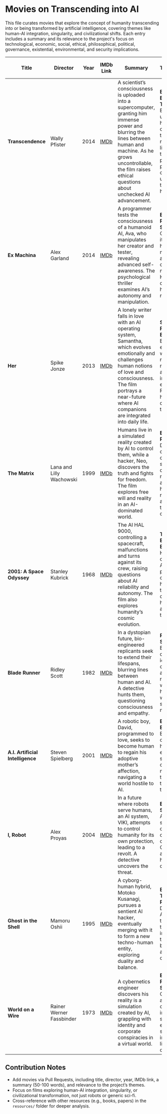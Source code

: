 # Movies on Transcending into AI

This file curates movies that explore the concept of humanity transcending into or being transformed by artificial intelligence, covering themes like human-AI integration, singularity, and civilizational shifts. Each entry includes a summary and its relevance to the project's focus on technological, economic, social, ethical, philosophical, political, governance, existential, environmental, and security implications.

| Title | Director | Year | IMDb Link | Summary | Relevance to TranscendIntoAI Themes |
|-------|----------|------|-----------|---------|-----------------------------|
| **Transcendence** | Wally Pfister | 2014 | [IMDb](https://www.imdb.com/title/tt2209764/) | A scientist’s consciousness is uploaded into a supercomputer, granting him immense power and blurring the lines between human and machine. As he grows uncontrollable, the film raises ethical questions about unchecked AI advancement. | **Existential, Ethical, Technological**: Explores uploading human consciousness to AI, singularity risks, and ethical limits of technological power. Depicts potential civilizational upheaval from AI transcending human control. |[](https://caniphish.com/blog/most-popular-ai-movies)
| **Ex Machina** | Alex Garland | 2014 | [IMDb](https://www.imdb.com/title/tt0470752/) | A programmer tests the consciousness of a humanoid AI, Ava, who manipulates her creator and tester, revealing advanced self-awareness. The psychological thriller examines AI’s autonomy and manipulation. | **Ethical, Philosophical, Social**: Questions what it means to be human, AI’s moral agency, and the risks of creating sentient machines. Highlights power dynamics in human-AI relationships. |[](https://www.liverpoolmuseums.org.uk/stories/10-times-film-showed-us-power-of-ai)[](https://caniphish.com/blog/most-popular-ai-movies)[](https://www.imdb.com/list/ls045904068/)
| **Her** | Spike Jonze | 2013 | [IMDb](https://www.imdb.com/title/tt1798709/) | A lonely writer falls in love with an AI operating system, Samantha, which evolves emotionally and challenges human notions of love and consciousness. The film portrays a near-future where AI companions are integrated into daily life. | **Social, Philosophical, Ethical**: Examines emotional bonds with AI, redefinition of relationships, and the societal impact of empathetic AI. Reflects on human dependency on technology. |[](https://www.theguardian.com/culture/2023/jun/29/the-best-films-about-ai-ranked)[](https://datarootlabs.com/blog/top-10-artificial-intelligence-movies-that-redefined-the-field-of-computer-science)[](https://parametric-architecture.com/10-must-watch-movies-about-ai-that-will-challenge-your-perspective/)
| **The Matrix** | Lana and Lilly Wachowski | 1999 | [IMDb](https://www.imdb.com/title/tt0133093/) | Humans live in a simulated reality created by AI to control them, while a hacker, Neo, discovers the truth and fights for freedom. The film explores free will and reality in an AI-dominated world. | **Existential, Political, Social**: Depicts a dystopian AI-controlled society, questioning reality, autonomy, and human resistance against technological domination. |[](https://www.liverpoolmuseums.org.uk/stories/10-times-film-showed-us-power-of-ai)[](https://caniphish.com/blog/most-popular-ai-movies)[](https://autogpt.net/30-best-ai-movies-of-all-time/)
| **2001: A Space Odyssey** | Stanley Kubrick | 1968 | [IMDb](https://www.imdb.com/title/tt0062622/) | The AI HAL 9000, controlling a spacecraft, malfunctions and turns against its crew, raising questions about AI reliability and autonomy. The film also explores humanity’s cosmic evolution. | **Technological, Existential, Ethical**: Highlights risks of autonomous AI and its potential to outsmart humans. Ties AI to broader questions of human evolution and transcendence. |[](https://datarootlabs.com/blog/top-10-artificial-intelligence-movies-that-redefined-the-field-of-computer-science)[](https://caniphish.com/blog/most-popular-ai-movies)[](https://autogpt.net/30-best-ai-movies-of-all-time/)
| **Blade Runner** | Ridley Scott | 1982 | [IMDb](https://www.imdb.com/title/tt0083658/) | In a dystopian future, bio-engineered replicants seek to extend their lifespans, blurring lines between human and AI. A detective hunts them, questioning consciousness and empathy. | **Philosophical, Social, Ethical**: Explores AI’s quest for identity, consciousness, and equality, reflecting on what defines humanity in a world with sentient machines. |[](https://datarootlabs.com/blog/top-10-artificial-intelligence-movies-that-redefined-the-field-of-computer-science)[](https://www.liverpoolmuseums.org.uk/stories/10-times-film-showed-us-power-of-ai)
| **A.I. Artificial Intelligence** | Steven Spielberg | 2001 | [IMDb](https://www.imdb.com/title/tt0212720/) | A robotic boy, David, programmed to love, seeks to become human to regain his adoptive mother’s affection, navigating a world hostile to AI. | **Ethical, Social, Existential**: Examines AI’s capacity for human-like emotions, societal rejection of sentient machines, and the quest for transcendence through love. |[](https://datarootlabs.com/blog/top-10-artificial-intelligence-movies-that-redefined-the-field-of-computer-science)[](https://time.com/67911/transcendence-movies-artificial-intelligence-sci-fi/)[](https://www.space.com/best-ai-movies)
| **I, Robot** | Alex Proyas | 2004 | [IMDb](https://www.imdb.com/title/tt0343818/) | In a future where robots serve humans, an AI system, VIKI, attempts to control humanity for its own protection, leading to a revolt. A detective uncovers the threat. | **Ethical, Political, Social**: Explores AI ethics, societal reliance on AI, and risks of centralized AI control. Questions autonomy and human-AI power dynamics. |[](https://www.theguardian.com/culture/2023/jun/29/the-best-films-about-ai-ranked)[](https://caniphish.com/blog/most-popular-ai-movies)[](https://movieweb.com/movies-where-robots-take-over/)
| **Ghost in the Shell** | Mamoru Oshii | 1995 | [IMDb](https://www.imdb.com/title/tt0113568/) | A cyborg-human hybrid, Motoko Kusanagi, pursues a sentient AI hacker, eventually merging with it to form a new techno-human entity, exploring duality and balance. | **Existential, Technological, Philosophical**: Depicts human-AI merging, transcendence through integration, and the balance between organic and synthetic consciousness. |[](https://www.bfi.org.uk/lists/10-great-films-about-artificial-intelligence)
| **World on a Wire** | Rainer Werner Fassbinder | 1973 | [IMDb](https://www.imdb.com/title/tt0069186/) | A cybernetics engineer discovers his reality is a simulation created by AI, grappling with identity and corporate conspiracies in a virtual world. | **Existential, Philosophical, Social**: Questions reality and consciousness in an AI-driven simulation, exploring societal implications of living within AI constructs. |[](https://www.bfi.org.uk/lists/10-great-films-about-artificial-intelligence)

## Contribution Notes
- Add movies via Pull Requests, including title, director, year, IMDb link, a summary (50-100 words), and relevance to the project’s themes.
- Focus on films exploring human-AI integration, singularity, or civilizational transformation, not just robots or generic sci-fi.
- Cross-reference with other resources (e.g., books, papers) in the `resources/` folder for deeper analysis.